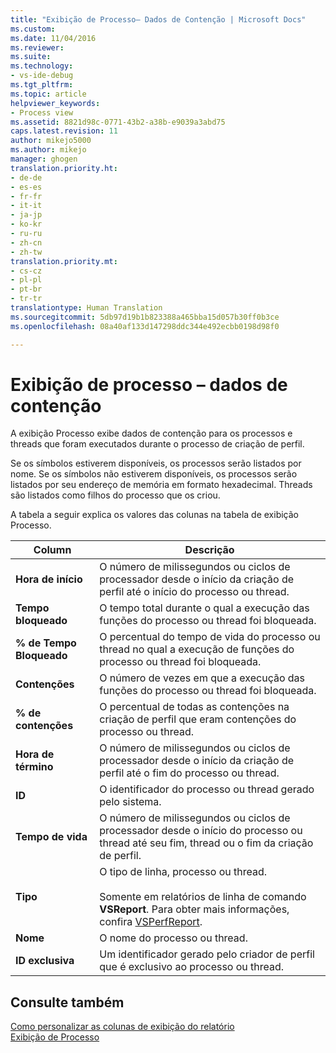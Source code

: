 ```yaml
---
title: "Exibição de Processo– Dados de Contenção | Microsoft Docs"
ms.custom: 
ms.date: 11/04/2016
ms.reviewer: 
ms.suite: 
ms.technology:
- vs-ide-debug
ms.tgt_pltfrm: 
ms.topic: article
helpviewer_keywords:
- Process view
ms.assetid: 8821d98c-0771-43b2-a38b-e9039a3abd75
caps.latest.revision: 11
author: mikejo5000
ms.author: mikejo
manager: ghogen
translation.priority.ht:
- de-de
- es-es
- fr-fr
- it-it
- ja-jp
- ko-kr
- ru-ru
- zh-cn
- zh-tw
translation.priority.mt:
- cs-cz
- pl-pl
- pt-br
- tr-tr
translationtype: Human Translation
ms.sourcegitcommit: 5db97d19b1b823388a465bba15d057b30ff0b3ce
ms.openlocfilehash: 08a40af133d147298ddc344e492ecbb0198d98f0

---
```

# <a name="process-view---contention-data"></a>Exibição de processo – dados de contenção
A exibição Processo exibe dados de contenção para os processos e threads que foram executados durante o processo de criação de perfil.  
  
 Se os símbolos estiverem disponíveis, os processos serão listados por nome. Se os símbolos não estiverem disponíveis, os processos serão listados por seu endereço de memória em formato hexadecimal. Threads são listados como filhos do processo que os criou.  
  
 A tabela a seguir explica os valores das colunas na tabela de exibição Processo.  
  
|Column|Descrição|  
|------------|-----------------|  
|**Hora de início**|O número de milissegundos ou ciclos de processador desde o início da criação de perfil até o início do processo ou thread.|  
|**Tempo bloqueado**|O tempo total durante o qual a execução das funções do processo ou thread foi bloqueada.|  
|**% de Tempo Bloqueado**|O percentual do tempo de vida do processo ou thread no qual a execução de funções do processo ou thread foi bloqueada.|  
|**Contenções**|O número de vezes em que a execução das funções do processo ou thread foi bloqueada.|  
|**% de contenções**|O percentual de todas as contenções na criação de perfil que eram contenções do processo ou thread.|  
|**Hora de término**|O número de milissegundos ou ciclos de processador desde o início da criação de perfil até o fim do processo ou thread.|  
|**ID**|O identificador do processo ou thread gerado pelo sistema.|  
|**Tempo de vida**|O número de milissegundos ou ciclos de processador desde o início do processo ou thread até seu fim, thread ou o fim da criação de perfil.|  
|**Tipo**|O tipo de linha, processo ou thread.<br /><br /> Somente em relatórios de linha de comando **VSReport**. Para obter mais informações, confira [VSPerfReport](../profiling/vsperfreport.md).|  
|**Nome**|O nome do processo ou thread.|  
|**ID exclusiva**|Um identificador gerado pelo criador de perfil que é exclusivo ao processo ou thread.|  
  
## <a name="see-also"></a>Consulte também  
 [Como personalizar as colunas de exibição do relatório](../profiling/how-to-customize-report-view-columns.md)   
 [Exibição de Processo](../profiling/process-view.md)


<!--HONumber=Feb17_HO4-->


